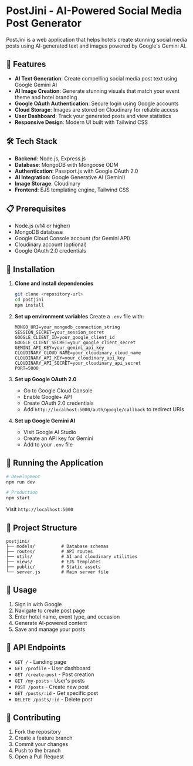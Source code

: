 # PostJini - AI-Powered Social Media Post Generator

PostJini is a web application that helps hotels create stunning social media posts using AI-generated text and images powered by Google's Gemini AI.

## 🚀 Features

- **AI Text Generation**: Create compelling social media post text using Google Gemini AI
- **AI Image Creation**: Generate stunning visuals that match your event theme and hotel branding
- **Google OAuth Authentication**: Secure login using Google accounts
- **Cloud Storage**: Images are stored on Cloudinary for reliable access
- **User Dashboard**: Track your generated posts and view statistics
- **Responsive Design**: Modern UI built with Tailwind CSS

## 🛠️ Tech Stack

- **Backend**: Node.js, Express.js
- **Database**: MongoDB with Mongoose ODM
- **Authentication**: Passport.js with Google OAuth 2.0
- **AI Integration**: Google Generative AI (Gemini)
- **Image Storage**: Cloudinary
- **Frontend**: EJS templating engine, Tailwind CSS

## 📋 Prerequisites

- Node.js (v14 or higher)
- MongoDB database
- Google Cloud Console account (for Gemini API)
- Cloudinary account (optional)
- Google OAuth 2.0 credentials

## 🔧 Installation

1. **Clone and install dependencies**
   ```bash
   git clone <repository-url>
   cd postjini
   npm install
   ```

2. **Set up environment variables**
   Create a `.env` file with:
   ```env
   MONGO_URI=your_mongodb_connection_string
   SESSION_SECRET=your_session_secret
   GOOGLE_CLIENT_ID=your_google_client_id
   GOOGLE_CLIENT_SECRET=your_google_client_secret
   GEMINI_API_KEY=your_gemini_api_key
   CLOUDINARY_CLOUD_NAME=your_cloudinary_cloud_name
   CLOUDINARY_API_KEY=your_cloudinary_api_key
   CLOUDINARY_API_SECRET=your_cloudinary_api_secret
   PORT=5000
   ```

3. **Set up Google OAuth 2.0**
   - Go to Google Cloud Console
   - Enable Google+ API
   - Create OAuth 2.0 credentials
   - Add `http://localhost:5000/auth/google/callback` to redirect URIs

4. **Set up Google Gemini AI**
   - Visit Google AI Studio
   - Create an API key for Gemini
   - Add to your `.env` file

## 🚀 Running the Application

```bash
# Development
npm run dev

# Production
npm start
```

Visit `http://localhost:5000`

## 📁 Project Structure

```
postjini/
├── models/          # Database schemas
├── routes/          # API routes
├── utils/           # AI and cloudinary utilities
├── views/           # EJS templates
├── public/          # Static assets
└── server.js        # Main server file
```

## 🎯 Usage

1. Sign in with Google
2. Navigate to create post page
3. Enter hotel name, event type, and occasion
4. Generate AI-powered content
5. Save and manage your posts

## 🔐 API Endpoints

- `GET /` - Landing page
- `GET /profile` - User dashboard
- `GET /create-post` - Post creation
- `GET /my-posts` - User's posts
- `POST /posts` - Create new post
- `GET /posts/:id` - Get specific post
- `DELETE /posts/:id` - Delete post

## 🤝 Contributing

1. Fork the repository
2. Create a feature branch
3. Commit your changes
4. Push to the branch
5. Open a Pull Request
